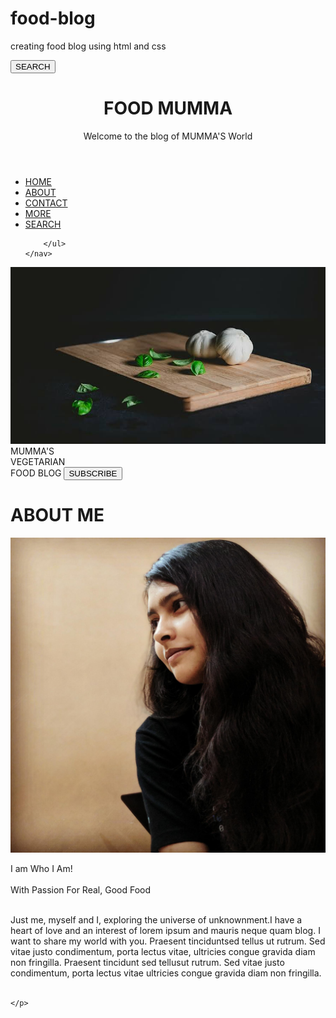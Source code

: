 # food-blog
creating food blog using html and css







<!DOCTYPE html>
<html>
<head>
<title>Food_Blog</title>
<meta charset="UTF-8">
<meta name="viewport" content="width=device-width, initial-scale=1">
<link rel="stylesheet" href="Food blog.css">
</head>
<body>
    <button class="openBtn" onclick="openSearch()">SEARCH</button>
<div class="a" style="max-width: inherit;">
    <header>
        <h1>FOOD MUMMA</h1>
        <p>Welcome  to  the  blog  of <span class="main">MUMMA'S World</span></p>
    </header>
    <nav>
        <ul class="nav_links">
            <li><a class="active" href="#">HOME</a></li>
            <li><a href="#">ABOUT</a></li>
            <li><a href="#">CONTACT</a></li>
            <li><a href="#">MORE</a></li>
            <li><a href="#">SEARCH</a></li>
            
           
           
        </ul>
    </nav>
</div>
<div class="container">
<img class="image" src="1st top pic.jpeg" alt="picture of garlic on chopping board">
<span class="text_over_image">MUMMA'S<br>
VEGETARIAN<br>
FOOD BLOG</span>
<button class="button">SUBSCRIBE</button>
</div>
<div class="random">
    <h1 class="two">ABOUT ME</h1>
    <img class="my_pic" src="WhatsApp Image 2020-06-11 at 1.42.44 AM.jpeg" alt="">
    <p class="myself">I am Who I Am! <br><br>
        With Passion For Real, Good Food <br><br>

Just me, myself and I, exploring the universe of unknownment.I have a heart of 
love and an interest of lorem ipsum and mauris neque quam blog. I want to share
my world with you. Praesent tinciduntsed tellus ut rutrum. Sed vitae justo 
condimentum, porta lectus vitae, ultricies congue gravida diam non fringilla. 
Praesent tincidunt sed tellusut rutrum. Sed vitae justo condimentum, porta lectus 
vitae ultricies congue gravida diam non fringilla.
<br>
<br>

    </p>
</div>

</body>
</html>
